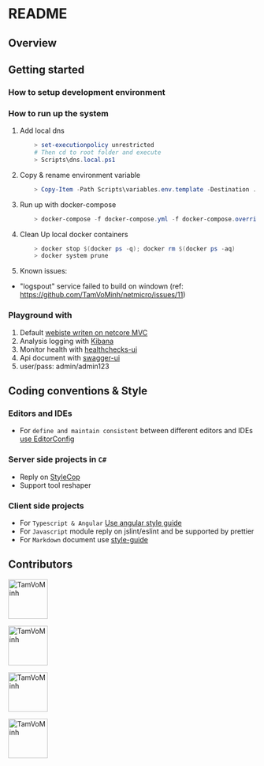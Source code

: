 # README

## Overview

## Getting started

### How to setup development environment

### How to run up the system

1. Add local dns

    ```powershell
        > set-executionpolicy unrestricted
        # Then cd to root folder and execute
        > Scripts\dns.local.ps1
    ```

1. Copy & rename environment variable

    ```powershell
        > Copy-Item -Path Scripts\variables.env.template -Destination .env
    ```

1. Run up with docker-compose

    ```powershell
        > docker-compose -f docker-compose.yml -f docker-compose.override.yml -f DevOnly/docker-compose.yml -f Elk/docker-compose.yml -f Clients/docker-compose.yml up -d
    ```

1. Clean Up local docker containers

    ```powershell
        > docker stop $(docker ps -q); docker rm $(docker ps -aq)
        > docker system prune
    ```

1. Known issues:

- "logspout" service failed to build on windown (ref: https://github.com/TamVoMinh/netmicro/issues/11)


### Playground with

1. Default [webiste writen on netcore MVC](http://nmro.local)
1. Analysis logging with [Kibana](http://isys.nmro.local/elk)
1. Monitor health with [healthchecks-ui](http://isys.nmro.local/health/status)
1. Api document with [swagger-ui](http://isys.nmro.local/health/status)
1. user/pass: admin/admin123

## Coding conventions & Style

### Editors and IDEs

* For `define and maintain consistent` between different editors and IDEs [use EditorConfig](http://editorconfig.org)

### Server side projects in `C#`

* Reply on [StyleCop](https://github.com/StyleCop/StyleCop.ReSharper)
* Support tool reshaper

### Client side projects

* For `Typescript & Angular` [Use angular style guide](https://angular.io/guide/styleguide)
* For `Javascript` module reply on jslint/eslint and be supported by prettier
* For `Markdown` document use [style-guide](https://arcticicestudio.github.io/styleguide-markdown/rules/)

## Contributors

[//]: contributor-faces

<a href="https://github.com/TamVoMinh"><img src="https://avatars1.githubusercontent.com/u/21242164?s=460&v=4" title="TamVoMinh" width="80" height="80"></a>

<a href="https://github.com/duybt"><img src="https://avatars1.githubusercontent.com/u/16505992?s=460&v=4" title="TamVoMinh" width="80" height="80"></a>

<a href="https://github.com/minhhuan2210"><img src="https://avatars0.githubusercontent.com/u/43345758?s=460&v=4" title="TamVoMinh" width="80" height="80"></a>

<a href="https://github.com/htduy262"><img src="https://avatars1.githubusercontent.com/u/14125876?s=460&v=4" title="TamVoMinh" width="80" height="80"></a>

[//]: contributor-faces
